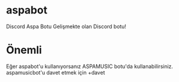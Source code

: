 # aspabot
Discord Aspa Botu
Gelişmekte olan Discord botu!

# Önemli
Eğer aspabot'u kullanıyorsanız ASPAMUSIC botu'da kullanabilirsiniz.
aspamusicbot'u davet etmek için +davet







